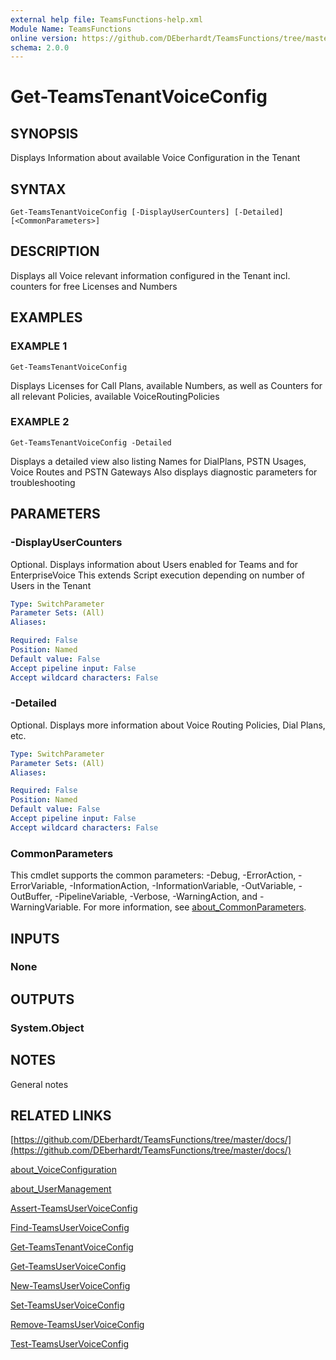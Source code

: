 ```yaml
---
external help file: TeamsFunctions-help.xml
Module Name: TeamsFunctions
online version: https://github.com/DEberhardt/TeamsFunctions/tree/master/docs/
schema: 2.0.0
---
```


# Get-TeamsTenantVoiceConfig

## SYNOPSIS
Displays Information about available Voice Configuration in the Tenant

## SYNTAX

```
Get-TeamsTenantVoiceConfig [-DisplayUserCounters] [-Detailed] [<CommonParameters>]
```

## DESCRIPTION
Displays all Voice relevant information configured in the Tenant incl.
counters for free Licenses and Numbers

## EXAMPLES

### EXAMPLE 1
```
Get-TeamsTenantVoiceConfig
```

Displays Licenses for Call Plans, available Numbers, as well as
  Counters for all relevant Policies, available VoiceRoutingPolicies

### EXAMPLE 2
```
Get-TeamsTenantVoiceConfig -Detailed
```

Displays a detailed view also listing Names for DialPlans, PSTN Usages, Voice Routes and PSTN Gateways
  Also displays diagnostic parameters for troubleshooting

## PARAMETERS

### -DisplayUserCounters
Optional.
Displays information about Users enabled for Teams and for EnterpriseVoice
This extends Script execution depending on number of Users in the Tenant

```yaml
Type: SwitchParameter
Parameter Sets: (All)
Aliases:

Required: False
Position: Named
Default value: False
Accept pipeline input: False
Accept wildcard characters: False
```

### -Detailed
Optional.
Displays more information about Voice Routing Policies, Dial Plans, etc.

```yaml
Type: SwitchParameter
Parameter Sets: (All)
Aliases:

Required: False
Position: Named
Default value: False
Accept pipeline input: False
Accept wildcard characters: False
```

### CommonParameters
This cmdlet supports the common parameters: -Debug, -ErrorAction, -ErrorVariable, -InformationAction, -InformationVariable, -OutVariable, -OutBuffer, -PipelineVariable, -Verbose, -WarningAction, and -WarningVariable. For more information, see [about_CommonParameters](http://go.microsoft.com/fwlink/?LinkID=113216).

## INPUTS

### None
## OUTPUTS

### System.Object
## NOTES
General notes

## RELATED LINKS

[https://github.com/DEberhardt/TeamsFunctions/tree/master/docs/](https://github.com/DEberhardt/TeamsFunctions/tree/master/docs/)

[about_VoiceConfiguration]()

[about_UserManagement]()

[Assert-TeamsUserVoiceConfig]()

[Find-TeamsUserVoiceConfig]()

[Get-TeamsTenantVoiceConfig]()

[Get-TeamsUserVoiceConfig]()

[New-TeamsUserVoiceConfig]()

[Set-TeamsUserVoiceConfig]()

[Remove-TeamsUserVoiceConfig]()

[Test-TeamsUserVoiceConfig]()

